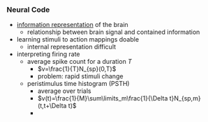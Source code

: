 ### Neural Code
+ [information representation](../Data%20Science%20and%20AI/Knowledge%20Representation/Knowledge%20Representation.md) of the brain
	+ relationship between brain signal and contained information
+ learning stimuli to action mappings doable
	+ internal representation difficult
+ interpreting firing rate
	+ average spike count for a duration $T$
		+ $v=\frac{1}{T}N_{sp}(0,T)$ 
		+ problem: rapid stimuli change
	+ peristimulus time histogram (PSTH)
		+ average over trials
		+ $v(t)=\frac{1}{M}\sum\limits_m\frac{1}{\Delta t}N_{sp,m}(t,t+\Delta t)$ 
		+ 